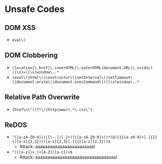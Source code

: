 # Unsafe Codes
## DOM XSS
- `eval\(`

## DOM Clobbering
- `(location|\.href|\.innerHTML|\.outerHTML|document.URL|\.srcdoc)(|\s)=(|\s)window\..*`
- `(eval\(|html\(|constructor\(|setInterval\(|setTimeout\(|document.write\(|document.execCommand\()(|\s)window\..*`

## Relative Path Overwrite
- `(href\=\"((?!\/|http|www)).*\.css\")`

## ReDOS
- `^([a-zA-Z0-9])(([\-.]|[_]+)?([a-zA-Z0-9]+))*(@){1}[a-z0-9]+[.]{1}(([a-z]{2,3})|([a-z]{2,3}[.]{1}[a-z]{2,3}))$`
  - Attack: aaaaaaaaaaaaaaaaaaaaaaaa!
- `^(([a-z])+.)+[A-Z]([a-z])+$`
  - Attack: aaaaaaaaaaaaaaaaaaaaaaaaaaaaaaaaa!
